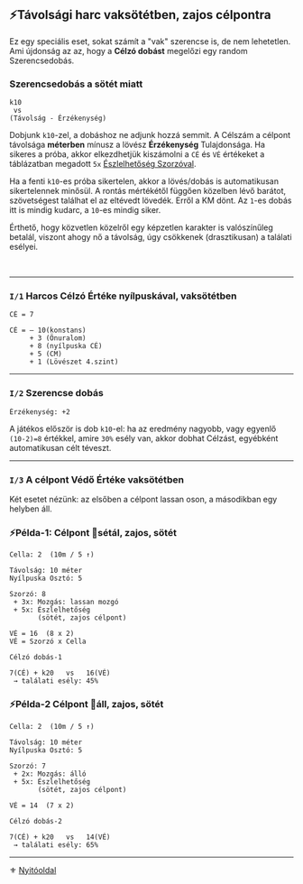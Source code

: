 ## ⚡Távolsági harc vaksötétben, zajos célpontra

Ez egy speciális eset, sokat számít a "vak" szerencse is, de nem lehetetlen. Ami újdonság az az, hogy a **Célzó dobást** megelőzi egy random Szerencsedobás.

### Szerencsedobás a sötét miatt

```
k10
 vs
(Távolság - Érzékenység)
```

Dobjunk `k10`-zel, a dobáshoz ne adjunk hozzá semmit. A Célszám a célpont távolsága **méterben** mínusz a lövész **Érzékenység** Tulajdonsága. Ha sikeres a próba, akkor elkezdhetjük kiszámolni a `CÉ` és `VÉ` értékeket a táblázatban megadott `5x` [Észlelhetőség Szorzóval](072_tavharc_ve_oszto_cella.md#szorzó---észlelhetőség-módosító).

Ha a fenti `k10`-es próba sikertelen, akkor a lövés/dobás is automatikusan sikertelennek minősül. A rontás mértékétől függően közelben lévő barátot, szövetségest találhat el az eltévedt lövedék. Erről a KM dönt. Az `1`-es dobás itt is mindig kudarc, a `10`-es mindig siker.

Érthető, hogy közvetlen közelről egy képzetlen karakter is valószínűleg betalál, viszont ahogy nő a távolság, úgy csökkenek (drasztikusan) a találati esélyei.

<br />

---

### `I/1` Harcos Célzó Értéke nyílpuskával, vaksötétben

```
CÉ = 7
```

```
CÉ = – 10(konstans)
     + 3 (Önuralom)
     + 8 (nyílpuska CÉ)
     + 5 (CM)
     + 1 (Lövészet 4.szint)
```

---
###  `I/2` Szerencse dobás

```
Érzékenység: +2
```
A játékos először is dob `k10`-el:  ha az eredmény nagyobb, vagy egyenlő `(10-2)=8` értékkel, amire `30%` esély van, akkor dobhat Célzást, egyébként automatikusan célt téveszt.

---
### `I/3` A célpont Védő Értéke vaksötétben

Két esetet nézünk: az elsőben a célpont lassan oson, a másodikban egy helyben áll.

### ⚡Példa-1: Célpont 🔆sétál, zajos, sötét

```
Cella: 2  (10m / 5 ↑)

Távolság: 10 méter
Nyílpuska Osztó: 5
```

```
Szorzó: 8
 + 3x: Mozgás: lassan mozgó
 + 5x: Észlelhetőség
       (sötét, zajos célpont)
```

```
VÉ = 16  (8 x 2)
VÉ = Szorzó x Cella
```

```
Célzó dobás-1

7(CÉ) + k20   vs   16(VÉ)
 → találati esély: 45%
```

### ⚡Példa-2 Célpont 🔆áll, zajos, sötét

```
Cella: 2  (10m / 5 ↑)

Távolság: 10 méter
Nyílpuska Osztó: 5
```

```
Szorzó: 7
 + 2x: Mozgás: álló
 + 5x: Észlelhetőség
       (sötét, zajos célpont)
```

```
VÉ = 14  (7 x 2)
```

```
Célzó dobás-2

7(CÉ) + k20   vs   14(VÉ)
 → találati esély: 65%
```

---

⚜️ [Nyitóoldal](start.md#7-t%C3%A1vols%C3%A1gi-harcrendszer-)

